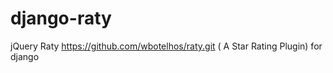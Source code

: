 django-raty
===========

jQuery Raty https://github.com/wbotelhos/raty.git ( A Star Rating Plugin) for django
